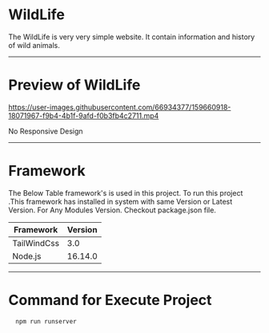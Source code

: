 # WildLife

The WildLife is very very simple website. It contain information and history of wild animals. 

---

# Preview of WildLife 

https://user-images.githubusercontent.com/66934377/159660918-18071967-f9b4-4b1f-9afd-f0b3fb4c2711.mp4

No Responsive Design

---

# Framework

The Below Table framework's is used in this project. To run this project .This framework has installed in system with same Version or Latest Version.
For Any Modules Version. Checkout package.json file.

| Framework  | Version |
| ------------- | ------------- |
| TailWindCss  | 3.0  |
| Node.js  | 16.14.0  |

---

# Command for Execute Project

```bash
  npm run runserver
```



